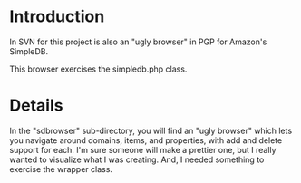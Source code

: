 # Introduction #

In SVN for this project is also an "ugly browser" in PGP for Amazon's SimpleDB.

This browser exercises the simpledb.php class.

# Details #

In the "sdbrowser" sub-directory, you will find an "ugly browser" which lets you navigate around domains, items, and properties, with add and delete support for each.  I'm sure someone will make a prettier one, but I really wanted to visualize what I was creating. And, I needed something to exercise the wrapper class.